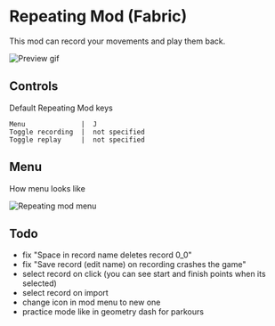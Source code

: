 # Repeating Mod (Fabric)

This mod can record your movements and play them back.

![Preview gif](preview.gif)

## Controls

Default Repeating Mod keys

```
Menu              |  J            
Toggle recording  |  not specified
Toggle replay     |  not specified
```

## Menu

How menu looks like

![Repeating mod menu](https://github.com/MeexReay/repeating-mod/assets/127148610/5af93d22-09ce-4d1c-9f07-f663227da364)

## Todo

- fix "Space in record name deletes record 0_0"
- fix "Save record (edit name) on recording crashes the game"
- select record on click (you can see start and finish points when its selected)
- select record on import
- change icon in mod menu to new one
- practice mode like in geometry dash for parkours
